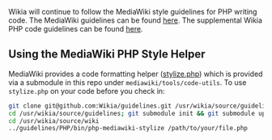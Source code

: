 Wikia will continue to follow the MediaWiki style guidelines for PHP writing code. The MediaWiki
guidelines can be found [here](http://www.mediawiki.org/wiki/Manual:Coding_conventions/PHP). The
supplemental Wikia PHP code guidelines can be found [here](https://one.wikia-inc.com/wiki/Engineering/Development_Guidelines/Code_Style#PHP).

Using the MediaWiki PHP Style Helper
------------------------------------

MediaWiki provides a code formatting helper ([stylize.php](https://git.wikimedia.org/blob/mediawiki%2Ftools%2Fcode-utils.git/master/stylize.php))
which is provided via a submodule in this repo under `mediawiki/tools/code-utils`. To use `stylize.php` on your code before you check in:

```sh
git clone git@github.com:Wikia/guidelines.git /usr/wikia/source/guidelines
cd /usr/wikia/source/guidelines; git submodule init && git submodule update
cd /usr/wikia/source/wiki
../guidelines/PHP/bin/php-mediawiki-stylize /path/to/your/file.php
```
